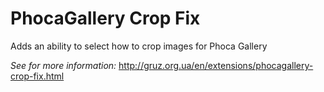 # PhocaGallery Crop Fix

Adds an ability to select how to crop images for Phoca Gallery

*See for more information:* http://gruz.org.ua/en/extensions/phocagallery-crop-fix.html